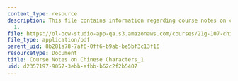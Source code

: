 ```yaml
---
content_type: resource
description: This file contains information regarding course notes on chines characters
  1.
file: https://ol-ocw-studio-app-qa.s3.amazonaws.com/courses/21g-107-chinese-i-streamlined-fall-2014/d235719790573ebbafbbb62c2f2b5407_MIT21G_107F14_CourseNote_1.pdf
file_type: application/pdf
parent_uid: 8b281a78-7af6-0ff6-b9ab-be5bf3c13f16
resourcetype: Document
title: Course Notes on Chinese Characters_1
uid: d2357197-9057-3ebb-afbb-b62c2f2b5407
---
```

